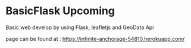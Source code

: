 # BasicFlask Upcoming
Basic web develop by using Flask, leafletjs and GeoData Api

page can be found at :
https://infinite-anchorage-54810.herokuapp.com/
